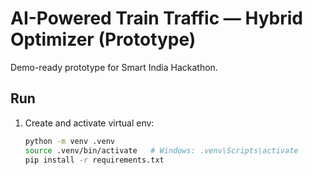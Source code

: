 # AI-Powered Train Traffic — Hybrid Optimizer (Prototype)

Demo-ready prototype for Smart India Hackathon.

## Run
1. Create and activate virtual env:
   ```bash
   python -m venv .venv
   source .venv/bin/activate   # Windows: .venv\Scripts\activate
   pip install -r requirements.txt
